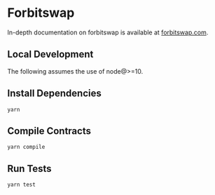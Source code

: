# Forbitswap

In-depth documentation on forbitswap is available at [forbitswap.com](https://forbitswap.com/).

## Local Development
The following assumes the use of node@>=10.

## Install Dependencies

`yarn`

## Compile Contracts

`yarn compile`

## Run Tests

`yarn test`
